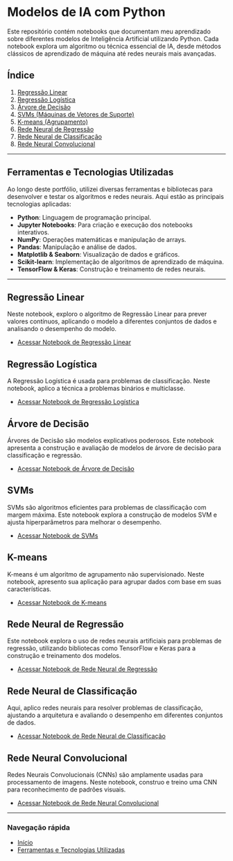 # Modelos de IA com Python

Este repositório contém notebooks que documentam meu aprendizado sobre diferentes modelos de Inteligência Artificial utilizando Python. Cada notebook explora um algoritmo ou técnica essencial de IA, desde métodos clássicos de aprendizado de máquina até redes neurais mais avançadas.

## Índice

1. [Regressão Linear](#regressão-linear)
2. [Regressão Logística](#regressão-logística)
3. [Árvore de Decisão](#árvore-de-decisão)
4. [SVMs (Máquinas de Vetores de Suporte)](#svms)
5. [K-means (Agrupamento)](#k-means)
6. [Rede Neural de Regressão](#rede-neural-de-regressão)
7. [Rede Neural de Classificação](#rede-neural-de-classificação)
8. [Rede Neural Convolucional](#rede-neural-convolucional)

---

## Ferramentas e Tecnologias Utilizadas

Ao longo deste portfólio, utilizei diversas ferramentas e bibliotecas para desenvolver e testar os algoritmos e redes neurais. Aqui estão as principais tecnologias aplicadas:

- **Python**: Linguagem de programação principal.
- **Jupyter Notebooks**: Para criação e execução dos notebooks interativos.
- **NumPy**: Operações matemáticas e manipulação de arrays.
- **Pandas**: Manipulação e análise de dados.
- **Matplotlib & Seaborn**: Visualização de dados e gráficos.
- **Scikit-learn**: Implementação de algoritmos de aprendizado de máquina.
- **TensorFlow & Keras**: Construção e treinamento de redes neurais.

---

## Regressão Linear

Neste notebook, exploro o algoritmo de Regressão Linear para prever valores contínuos, aplicando o modelo a diferentes conjuntos de dados e analisando o desempenho do modelo.

- [Acessar Notebook de Regressão Linear](./Regressão%20Linear.ipynb)

## Regressão Logística

A Regressão Logística é usada para problemas de classificação. Neste notebook, aplico a técnica a problemas binários e multiclasse.

- [Acessar Notebook de Regressão Logística](./Regressão%20Logística.ipynb)

## Árvore de Decisão

Árvores de Decisão são modelos explicativos poderosos. Este notebook apresenta a construção e avaliação de modelos de árvore de decisão para classificação e regressão.

- [Acessar Notebook de Árvore de Decisão](./Árvore%20de%20Decisão.ipynb)

## SVMs

SVMs são algoritmos eficientes para problemas de classificação com margem máxima. Este notebook explora a construção de modelos SVM e ajusta hiperparâmetros para melhorar o desempenho.

- [Acessar Notebook de SVMs](./SVMs.ipynb)

## K-means

K-means é um algoritmo de agrupamento não supervisionado. Neste notebook, apresento sua aplicação para agrupar dados com base em suas características.

- [Acessar Notebook de K-means](./K-means.ipynb)

## Rede Neural de Regressão

Este notebook explora o uso de redes neurais artificiais para problemas de regressão, utilizando bibliotecas como TensorFlow e Keras para a construção e treinamento dos modelos.

- [Acessar Notebook de Rede Neural de Regressão](./Rede%20Neural%20de%20Regressão.ipynb)

## Rede Neural de Classificação

Aqui, aplico redes neurais para resolver problemas de classificação, ajustando a arquitetura e avaliando o desempenho em diferentes conjuntos de dados.

- [Acessar Notebook de Rede Neural de Classificação](./Rede%20Neural%20de%20Classificação.ipynb)

## Rede Neural Convolucional

Redes Neurais Convolucionais (CNNs) são amplamente usadas para processamento de imagens. Neste notebook, construo e treino uma CNN para reconhecimento de padrões visuais.

- [Acessar Notebook de Rede Neural Convolucional](./Rede%20Neural%20Convolucional.ipynb)

---

### Navegação rápida
- [Início](#modelos-de-ia-com-python)
- [Ferramentas e Tecnologias Utilizadas](#ferramentas-e-tecnologias-utilizadas)
